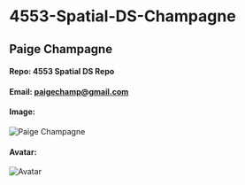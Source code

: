 # 4553-Spatial-DS-Champagne

## Paige Champagne
#### Repo: 4553 Spatial DS Repo
#### Email: paigechamp@gmail.com
#### Image:
![Paige Champagne](https://scontent-dfw5-2.xx.fbcdn.net/v/t39.30808-6/261064986_4922992267734724_1376418961030849810_n.jpg?_nc_cat=107&ccb=1-5&_nc_sid=09cbfe&_nc_ohc=k2S54jPQJIEAX9AyBqv&tn=P7t87hixACjNLkm5&_nc_ht=scontent-dfw5-2.xx&oh=00_AT9A9K7Np97KyCsbGTEHnnT2t0eop6r-2UOKWP3vlmysMA&oe=621C1ABE)
#### Avatar:
![Avatar](https://img.itch.zone/aW1nLzYyNzkzNzYucG5n/100x100%23/ptHqcH.png)
